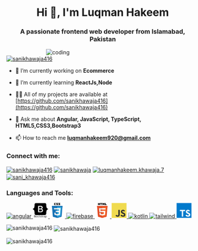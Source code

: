 <h1 align="center">Hi 👋, I'm Luqman Hakeem</h1>
<h3 align="center">A passionate frontend web developer from Islamabad, Pakistan</h3>

<img align="right" alt="coding" width="400px" src="https://cdn.dribbble.com/users/2069402/screenshots/5574718/media/a26e46eb4800c8991e14a6f6e32dba1e.gif">

<p align="left"> <a href="https://twitter.com/sanikhawaja416" target="blank"><img src="https://img.shields.io/twitter/follow/sanikhawaja416?logo=twitter&style=for-the-badge" alt="sanikhawaja416" /></a> </p>

- 🔭 I’m currently working on **Ecommerce**

- 🌱 I’m currently learning **ReactJs,Node**

- 👨‍💻 All of my projects are available at [https://github.com/sanikhawaja416](https://github.com/sanikhawaja416)

- 💬 Ask me about **Angular, JavaScript, TypeScript, HTML5,CSS3,Bootstrap3**

- 📫 How to reach me **luqmanhakeem920@gmail.com**

<h3 align="left">Connect with me:</h3>
<p align="left">
<a href="https://twitter.com/sanikhawaja416" target="blank"><img align="center" src="https://raw.githubusercontent.com/rahuldkjain/github-profile-readme-generator/master/src/images/icons/Social/twitter.svg" alt="sanikhawaja416" height="30" width="40" /></a>
<a href="https://linkedin.com/in/sanikhawaja" target="blank"><img align="center" src="https://raw.githubusercontent.com/rahuldkjain/github-profile-readme-generator/master/src/images/icons/Social/linked-in-alt.svg" alt="sanikhawaja" height="30" width="40" /></a>
<a href="https://fb.com/luqmanhakeem.khawaja.7" target="blank"><img align="center" src="https://raw.githubusercontent.com/rahuldkjain/github-profile-readme-generator/master/src/images/icons/Social/facebook.svg" alt="luqmanhakeem.khawaja.7" height="30" width="40" /></a>
<a href="https://instagram.com/sani_khawaja416" target="blank"><img align="center" src="https://raw.githubusercontent.com/rahuldkjain/github-profile-readme-generator/master/src/images/icons/Social/instagram.svg" alt="sani_khawaja416" height="30" width="40" /></a>
</p>

<h3 align="left">Languages and Tools:</h3>
<p align="left"> <a href="https://angular.io" target="_blank" rel="noreferrer"> <img src="https://angular.io/assets/images/logos/angular/angular.svg" alt="angular" width="40" height="40"/> </a> <a href="https://getbootstrap.com" target="_blank" rel="noreferrer"> <img src="https://raw.githubusercontent.com/devicons/devicon/master/icons/bootstrap/bootstrap-plain-wordmark.svg" alt="bootstrap" width="40" height="40"/> </a> <a href="https://www.w3schools.com/css/" target="_blank" rel="noreferrer"> <img src="https://raw.githubusercontent.com/devicons/devicon/master/icons/css3/css3-original-wordmark.svg" alt="css3" width="40" height="40"/> </a> <a href="https://firebase.google.com/" target="_blank" rel="noreferrer"> <img src="https://www.vectorlogo.zone/logos/firebase/firebase-icon.svg" alt="firebase" width="40" height="40"/> </a> <a href="https://www.w3.org/html/" target="_blank" rel="noreferrer"> <img src="https://raw.githubusercontent.com/devicons/devicon/master/icons/html5/html5-original-wordmark.svg" alt="html5" width="40" height="40"/> </a> <a href="https://developer.mozilla.org/en-US/docs/Web/JavaScript" target="_blank" rel="noreferrer"> <img src="https://raw.githubusercontent.com/devicons/devicon/master/icons/javascript/javascript-original.svg" alt="javascript" width="40" height="40"/> </a> <a href="https://kotlinlang.org" target="_blank" rel="noreferrer"> <img src="https://www.vectorlogo.zone/logos/kotlinlang/kotlinlang-icon.svg" alt="kotlin" width="40" height="40"/> </a> <a href="https://tailwindcss.com/" target="_blank" rel="noreferrer"> <img src="https://www.vectorlogo.zone/logos/tailwindcss/tailwindcss-icon.svg" alt="tailwind" width="40" height="40"/> </a> <a href="https://www.typescriptlang.org/" target="_blank" rel="noreferrer"> <img src="https://raw.githubusercontent.com/devicons/devicon/master/icons/typescript/typescript-original.svg" alt="typescript" width="40" height="40"/> </a> </p>

<p><img align="left" src="https://github-readme-stats.vercel.app/api/top-langs?username=sanikhawaja416&show_icons=true&locale=en&layout=compact" alt="sanikhawaja416" /></p>

<p>&nbsp;<img align="center" src="https://github-readme-stats.vercel.app/api?username=sanikhawaja416&show_icons=true&locale=en" alt="sanikhawaja416" /></p>

<p><img align="center" src="https://github-readme-streak-stats.herokuapp.com/?user=sanikhawaja416&" alt="sanikhawaja416" /></p>
